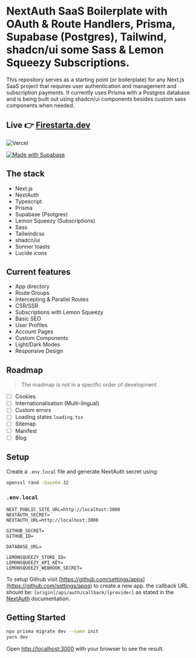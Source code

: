 # NextAuth SaaS Boilerplate with OAuth & Route Handlers, Prisma, Supabase (Postgres), Tailwind, shadcn/ui some Sass & Lemon Squeezy Subscriptions.

This repository serves as a starting point (or boilerplate) for any Next.js SaaS project that requires user authentication and management and subscription payments. It currently uses Prisma with a Postgres database and is being built out using shadcn/ui components besides custom sass components when needed.

## Live :point_right: [Firestarta.dev](https://firestarta.dev)

![Vercel](https://vercelbadge.vercel.app/api/uixmat/firestarta)

[![Made with Supabase](https://supabase.com/badge-made-with-supabase-dark.svg)](https://supabase.com)

## The stack
- Next.js
- NextAuth
- Typescript
- Prisma
- Supabase (Psotgres)
- Lemon Squeezy (Subscriptions)
- Sass
- Tailwindcss
- shadcn/ui
- Sonner toasts
- Lucide icons

## Current features
- App directory
- Route Groups
- Intercepting & Parallel Routes
- CSR/SSR
- Subscriptions with Lemon Squeezy
- Basic SEO
- User Profiles
- Account Pages
- Custom Components
- Light/Dark Modes
- Responsive Design

## Roadmap 

> The roadmap is not in a specific order of development

- [ ] Cookies
- [ ] Internationalisation (Multi-lingual)
- [ ] Custom errors
- [ ] Loading states `loading.tsx`
- [ ] Sitemap
- [ ] Manifest
- [ ] Blog

## Setup
Create a `.env.local` file and generate NextAuth secret using:

```bash
openssl rand -base64 32
```

### `.env.local` 
```
NEXT_PUBLIC_SITE_URL=http://localhost:3000
NEXTAUTH_SECRET=
NEXTAUTH_URL=http://localhost:3000

GITHUB_SECRET=
GITHUB_ID=

DATABASE_URL=

LEMONSQUEEZY_STORE_ID=
LEMONSQUEEZY_API_KEY=
LEMONSQUEEZY_WEBHOOK_SECRET=
```

To setup Github visit [https://github.com/settings/apps](https://github.com/settings/apps) to create a new app. the callback URL should be: `[origin]/api/auth/callback/[provider]` as stated in the [NextAuth](https://next-auth.js.org/configuration/providers/oauth) documentation.

## Getting Started
```bash
npx prisma migrate dev --name init
yarn dev
```

Open [http://localhost:3000](http://localhost:3000) with your browser to see the result.
